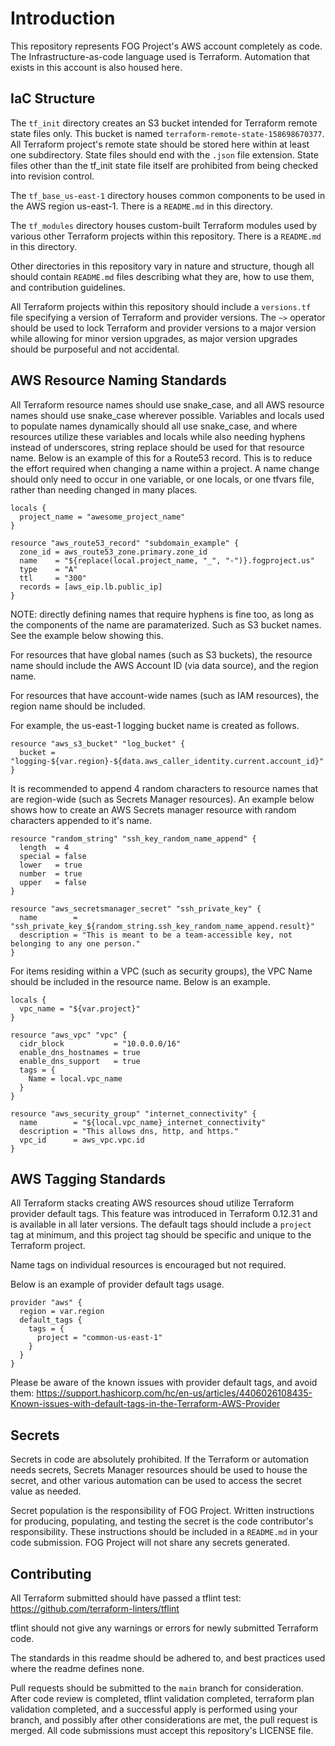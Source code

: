 # Introduction

This repository represents FOG Project's AWS account completely as code. The Infrastructure-as-code language used is Terraform. Automation that exists in this account is also housed here.

## IaC Structure

The `tf_init` directory creates an S3 bucket intended for Terraform remote state files only. This bucket is named `terraform-remote-state-158698670377`. All Terraform project's remote state should be stored here within at least one subdirectory. State files should end with the `.json` file extension. State files other than the tf_init state file itself are prohibited from being checked into revision control.

The `tf_base_us-east-1` directory houses common components to be used in the AWS region us-east-1. There is a `README.md` in this directory.

The `tf_modules` directory houses custom-built Terraform modules used by various other Terraform projects within this repository. There is a `README.md` in this directory.

Other directories in this repository vary in nature and structure, though all should contain `README.md` files describing what they are, how to use them, and contribution guidelines.

All Terraform projects within this repository should include a `versions.tf` file specifying a version of Terraform and provider versions. The `~>` operator should be used to lock Terraform and provider versions to a major version while allowing for minor version upgrades, as major version upgrades should be purposeful and not accidental.

## AWS Resource Naming Standards

All Terraform resource names should use snake_case, and all AWS resource names should use snake_case wherever possible. Variables and locals used to populate names dynamically should all use snake_case, and where resources utilize these variables and locals while also needing hyphens instead of underscores, string replace should be used for that resource name. Below is an example of this for a Route53 record. This is to reduce the effort required when changing a name within a project. A name change should only need to occur in one variable, or one locals, or one tfvars file, rather than needing changed in many places.

```
locals {
  project_name = "awesome_project_name"
}

resource "aws_route53_record" "subdomain_example" {
  zone_id = aws_route53_zone.primary.zone_id
  name    = "${replace(local.project_name, "_", "-")}.fogproject.us"
  type    = "A"
  ttl     = "300"
  records = [aws_eip.lb.public_ip]
}
```

NOTE: directly defining names that require hyphens is fine too, as long as the components of the name are paramaterized. Such as S3 bucket names. See the example below showing this.


For resources that have global names (such as S3 buckets), the resource name should include the AWS Account ID (via data source), and the region name. 

For resources that have account-wide names (such as IAM resources), the region name should be included.

For example, the us-east-1 logging bucket name is created as follows.

```
resource "aws_s3_bucket" "log_bucket" {
  bucket = "logging-${var.region}-${data.aws_caller_identity.current.account_id}"
}
```

It is recommended to append 4 random characters to resource names that are region-wide (such as Secrets Manager resources). An example below shows how to create an AWS Secrets manager resource with random characters appended to it's name.

```
resource "random_string" "ssh_key_random_name_append" {
  length  = 4
  special = false
  lower   = true
  number  = true
  upper   = false
}

resource "aws_secretsmanager_secret" "ssh_private_key" {
  name        = "ssh_private_key_${random_string.ssh_key_random_name_append.result}"
  description = "This is meant to be a team-accessible key, not belonging to any one person."
}
```

For items residing within a VPC (such as security groups), the VPC Name should be included in the resource name. Below is an example.

```
locals {
  vpc_name = "${var.project}"
}

resource "aws_vpc" "vpc" {
  cidr_block           = "10.0.0.0/16"
  enable_dns_hostnames = true
  enable_dns_support   = true
  tags = {
    Name = local.vpc_name
  }
}

resource "aws_security_group" "internet_connectivity" {
  name        = "${local.vpc_name}_internet_connectivity"
  description = "This allows dns, http, and https."
  vpc_id      = aws_vpc.vpc.id
}
```

## AWS Tagging Standards

All Terraform stacks creating AWS resources shoud utilize Terraform provider default tags. This feature was introduced in Terraform 0.12.31 and is available in all later versions. The default tags should include a `project` tag at minimum, and this project tag should be specific and unique to the Terraform project.

Name tags on individual resources is encouraged but not required.

Below is an example of provider default tags usage.

```
provider "aws" {
  region = var.region
  default_tags {
    tags = {
      project = "common-us-east-1"
    }
  }
}
```

Please be aware of the known issues with provider default tags, and avoid them: https://support.hashicorp.com/hc/en-us/articles/4406026108435-Known-issues-with-default-tags-in-the-Terraform-AWS-Provider 

## Secrets

Secrets in code are absolutely prohibited. If the Terraform or automation needs secrets, Secrets Manager resources should be used to house the secret, and other various automation can be used to access the secret value as needed.

Secret population is the responsibility of FOG Project. Written instructions for producing, populating, and testing the secret is the code contributor's responsibility. These instructions should be included in a `README.md` in your code submission. FOG Project will not share any secrets generated.


## Contributing

All Terraform submitted should have passed a tflint test:
https://github.com/terraform-linters/tflint 

tflint should not give any warnings or errors for newly submitted Terraform code.

The standards in this readme should be adhered to, and best practices used where the readme defines none.

Pull requests should be submitted to the `main` branch for consideration. After code review is completed, tflint validation completed, terraform plan validation completed, and a successful apply is performed using your branch, and possibly after other considerations are met, the pull request is merged. All code submissions must accept this repository's LICENSE file.

